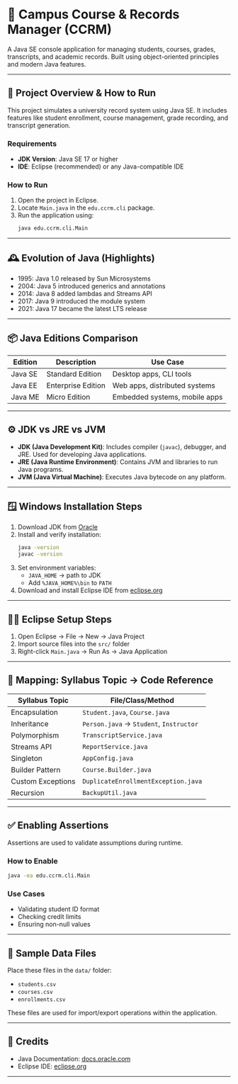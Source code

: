 # 📘 Campus Course & Records Manager (CCRM)

A Java SE console application for managing students, courses, grades, transcripts, and academic records. Built using object-oriented principles and modern Java features.

---

## 🚀 Project Overview & How to Run

This project simulates a university record system using Java SE. It includes features like student enrollment, course management, grade recording, and transcript generation.

### Requirements

- **JDK Version**: Java SE 17 or higher
- **IDE**: Eclipse (recommended) or any Java-compatible IDE

### How to Run

1. Open the project in Eclipse.
2. Locate `Main.java` in the `edu.ccrm.cli` package.
3. Run the application using:
   ```bash
   java edu.ccrm.cli.Main
   ```

---

## 🕰️ Evolution of Java (Highlights)

- 1995: Java 1.0 released by Sun Microsystems
- 2004: Java 5 introduced generics and annotations
- 2014: Java 8 added lambdas and Streams API
- 2017: Java 9 introduced the module system
- 2021: Java 17 became the latest LTS release

---

## 📦 Java Editions Comparison

| Edition   | Description         | Use Case                        |
|-----------|---------------------|---------------------------------|
| Java SE   | Standard Edition    | Desktop apps, CLI tools         |
| Java EE   | Enterprise Edition  | Web apps, distributed systems   |
| Java ME   | Micro Edition       | Embedded systems, mobile apps   |

---

## ⚙️ JDK vs JRE vs JVM

- **JDK (Java Development Kit)**: Includes compiler (`javac`), debugger, and JRE. Used for developing Java applications.
- **JRE (Java Runtime Environment)**: Contains JVM and libraries to run Java programs.
- **JVM (Java Virtual Machine)**: Executes Java bytecode on any platform.

---

## 🪟 Windows Installation Steps

1. Download JDK from [Oracle](https://www.oracle.com/java/technologies/javase-downloads.html)
2. Install and verify installation:
   ```bash
   java -version
   javac -version
   ```
3. Set environment variables:
   - `JAVA_HOME` → path to JDK
   - Add `%JAVA_HOME%\bin` to `PATH`
4. Download and install Eclipse IDE from [eclipse.org](https://www.eclipse.org)

---

## 🧑‍💻 Eclipse Setup Steps

1. Open Eclipse → File → New → Java Project
2. Import source files into the `src/` folder
3. Right-click `Main.java` → Run As → Java Application

---

## 🧾 Mapping: Syllabus Topic → Code Reference

| Syllabus Topic         | File/Class/Method                     |
|------------------------|---------------------------------------|
| Encapsulation          | `Student.java`, `Course.java`         |
| Inheritance            | `Person.java` → `Student`, `Instructor` |
| Polymorphism           | `TranscriptService.java`              |
| Streams API            | `ReportService.java`                  |
| Singleton              | `AppConfig.java`                      |
| Builder Pattern        | `Course.Builder.java`                 |
| Custom Exceptions      | `DuplicateEnrollmentException.java`   |
| Recursion              | `BackupUtil.java`                     |

---

## ✅ Enabling Assertions

Assertions are used to validate assumptions during runtime.

### How to Enable

```bash
java -ea edu.ccrm.cli.Main
```

### Use Cases

- Validating student ID format
- Checking credit limits
- Ensuring non-null values

---

## 📂 Sample Data Files

Place these files in the `data/` folder:

- `students.csv`
- `courses.csv`
- `enrollments.csv`

These files are used for import/export operations within the application.

---

## 🙌 Credits

- Java Documentation: [docs.oracle.com](https://docs.oracle.com)
- Eclipse IDE: [eclipse.org](https://www.eclipse.org)

---